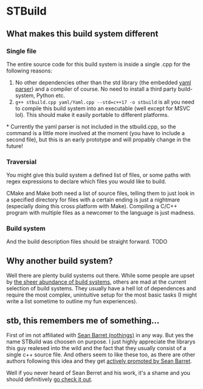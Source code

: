 # STBuild
## What makes this build system different
### **S**ingle file
The entire source code for this build system is inside a single .cpp for the following reasons:
1. No other dependencies other than the std library (the embedded [yaml parser](https://github.com/jimmiebergmann/mini-yaml)) and a compiler of course. No need to install a third party build-system, Python etc.
2. `g++ stbuild.cpp yaml/Yaml.cpp --std=c++17 -o stbuild` is all you need to compile this build system into an executable (well except for MSVC lol). This should make it easily portable to different platforms.

\* Currently the yaml parser is not included in the stbuild.cpp, so the command is a little more involved at the moment (you have to include a second file), but this is an early prototype and will propably change in the future!

### **T**raversial
You might give this build system a defined list of files, or some paths with regex expressions to declare which files you would like to build. 

CMake and Make both need a list of source files, telling them to just look in a specified directory for files with a certain ending is just a nightmare (especially doing this cross platform with Make). Compiling a C/C++ program with multiple files as a newcomer to the language is just madness.

### **B**uild system
And the build description files should be straight forward.
TODO

## Why another build system?
Well there are plenty build systems out there. While some people are upset by [the sheer abundance of build systems](https://www.reddit.com/r/programming/comments/gm1dy/stop_inventing_motherfucking_build_systems/), others are mad at the current selection of build systems. They usually have a hell lot of dependences and require the most complex, unintuitive setup for the most basic tasks (I might write a list sometime to outline my fun experiences).

## stb, this remembers me of something...
First of im not affiliated with [Sean Barret (nothings)](https://github.com/nothings/) in any way. But yes the name STBuild was choosen on purpose. I just highly appreciate the librarys this guy realesed into the wild and the fact that they usually consist of a single c++ source file. And others seem to like these too, as there are other authors following this idea and they get [actively promoted by Sean Barret](https://github.com/nothings/single_file_libs).

Well if you never heard of Sean Berret and his work, it's a shame and you should definitively [go check it out](https://github.com/nothings/stb).